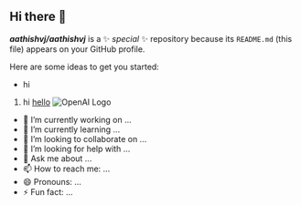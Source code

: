 ## Hi there 👋


***aathishvj/aathishvj*** is a ✨ _special_ ✨ repository because its `README.md` (this file) appears on your GitHub profile.

Here are some ideas to get you started:
* hi
1. hi
[hello](www.google.com)
![OpenAI Logo](https://openai.com/favicon.ico)

- 🔭 I’m currently working on ...
- 🌱 I’m currently learning ...
- 👯 I’m looking to collaborate on ...
- 🤔 I’m looking for help with ...
- 💬 Ask me about ...
- 📫 How to reach me: ...
- 😄 Pronouns: ...
- ⚡ Fun fact: ...
